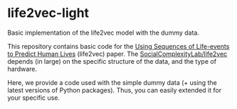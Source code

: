 # life2vec-light
Basic implementation of the life2vec model with the dummy data. 

This repository contains basic code for the [Using Sequences of Life-events to Predict Human Lives](https://www.nature.com/articles/s43588-023-00573-5) (life2vec) paper. The [SocialComplexityLab/life2vec](https://github.com/SocialComplexityLab/life2vec) depends (in large) on the specific structure of the data, and the type of hardware.

Here, we provide a code used with the simple dummy data (+ using the latest versions of Python packages). Thus, you can easily extended it for your specific use.
